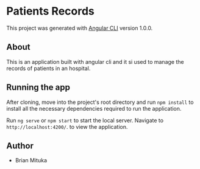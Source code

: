 # Patients Records

This project was generated with [Angular CLI](https://github.com/angular/angular-cli) version 1.0.0.

## About
This is an application built with angular cli and it si used to manage the records of patients in an hospital.



## Running the app
After cloning, move into the project's root directory and run `npm install` to install all the necessary dependencies required to run the application.

Run `ng serve` or `npm start` to start the local server. Navigate to `http://localhost:4200/`. to view the application.

## Author
* Brian Mituka
